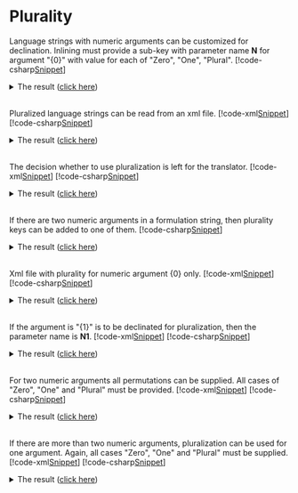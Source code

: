 ﻿# Plurality
Language strings with numeric arguments can be customized for declination.
Inlining must provide a sub-key with parameter name **N** for argument "{0}" with value for each of "Zero", "One", "Plural".
[!code-csharp[Snippet](Examples.cs#Snippet_0)]
<details>
  <summary>The result (<u>click here</u>)</summary>
<pre>
no cats
a cat
2 cats
</pre>
</details>
<br/>

Pluralized language strings can be read from an xml file.
[!code-xml[Snippet](../../PluralityExample0.xml)]
[!code-csharp[Snippet](Examples.cs#Snippet_1a)]
<details>
  <summary>The result (<u>click here</u>)</summary>
<pre>
no cats
a cat
2 cats
</pre>
</details>
<br/>

The decision whether to use pluralization is left for the translator.
[!code-xml[Snippet](../../PluralityExample0-fi.xml)]
[!code-csharp[Snippet](Examples.cs#Snippet_1b)]
<details>
  <summary>The result (<u>click here</u>)</summary>
<pre>
ei kissoja
yksi kissa
2 kissaa
</pre>
</details>
<br/>

If there are two numeric arguments in a formulation string, then plurality keys can be added to one of them.
[!code-csharp[Snippet](Examples.cs#Snippet_2)]
<details>
  <summary>The result (<u>click here</u>)</summary>
<pre>
no cats and 0 dog(s)
no cats and 1 dog(s)
no cats and 2 dog(s)
a cat and 0 dog(s)
a cat and 1 dog(s)
a cat and 2 dog(s)
2 cats and 0 dog(s)
2 cats and 1 dog(s)
2 cats and 2 dog(s)
</pre>
</details>
<br/>

Xml file with plurality for numeric argument {0} only.
[!code-xml[Snippet](../../PluralityExample1.xml)]
[!code-csharp[Snippet](Examples.cs#Snippet_3)]
<details>
  <summary>The result (<u>click here</u>)</summary>
<pre>
no cats and 0 dog(s)
no cats and 1 dog(s)
no cats and 2 dog(s)
a cat and 0 dog(s)
a cat and 1 dog(s)
a cat and 2 dog(s)
2 cats and 0 dog(s)
2 cats and 1 dog(s)
2 cats and 2 dog(s)
</pre>
</details>
<br/>

If the argument is "{1}" is to be declinated for pluralization, then the parameter name is **N1**.
[!code-xml[Snippet](../../PluralityExample2.xml)]
[!code-csharp[Snippet](Examples.cs#Snippet_4)]
<details>
  <summary>The result (<u>click here</u>)</summary>
<pre>
0 cat(s) and no dogs
0 cat(s) and a dog
0 cat(s) and 2 dogs
1 cat(s) and no dogs
1 cat(s) and a dog
1 cat(s) and 2 dogs
2 cat(s) and no dogs
2 cat(s) and a dog
2 cat(s) and 2 dogs
</pre>
</details>
<br/>

For two numeric arguments all permutations can be supplied. All cases of "Zero", "One" and "Plural" must be provided.
[!code-xml[Snippet](../../PluralityExample3.xml)]
[!code-csharp[Snippet](Examples.cs#Snippet_5)]
<details>
  <summary>The result (<u>click here</u>)</summary>
<pre>
no cats and no dogs
no cats but one dog
no cats but 2 dogs
one cat but no dogs
a cat and a dog
a cat and 2 dogs
2 cats but no dogs
2 cats and a dog
2 cats and 2 dogs
</pre>
</details>
<br/>

If there are more than two numeric arguments, pluralization can be used for one argument. Again, all cases "Zero", "One" and "Plural" must be supplied.
[!code-xml[Snippet](../../PluralityExample4.xml)]
[!code-csharp[Snippet](Examples.cs#Snippet_6)]
<details>
  <summary>The result (<u>click here</u>)</summary>
<pre>
0 cat(s), 0 dog(s), no ponies and 0 horse(s)
0 cat(s), 0 dog(s), no ponies and 1 horse(s)
0 cat(s), 0 dog(s), no ponies and 2 horse(s)
0 cat(s), 0 dog(s), a pony and 0 horse(s)
0 cat(s), 0 dog(s), a pony and 1 horse(s)
0 cat(s), 0 dog(s), a pony and 2 horse(s)
0 cat(s), 0 dog(s), 2 ponies and 0 horse(s)
0 cat(s), 0 dog(s), 2 ponies and 1 horse(s)
0 cat(s), 0 dog(s), 2 ponies and 2 horse(s)
0 cat(s), 1 dog(s), no ponies and 0 horse(s)
0 cat(s), 1 dog(s), no ponies and 1 horse(s)
0 cat(s), 1 dog(s), no ponies and 2 horse(s)
0 cat(s), 1 dog(s), a pony and 0 horse(s)
0 cat(s), 1 dog(s), a pony and 1 horse(s)
0 cat(s), 1 dog(s), a pony and 2 horse(s)
0 cat(s), 1 dog(s), 2 ponies and 0 horse(s)
0 cat(s), 1 dog(s), 2 ponies and 1 horse(s)
0 cat(s), 1 dog(s), 2 ponies and 2 horse(s)
0 cat(s), 2 dog(s), no ponies and 0 horse(s)
0 cat(s), 2 dog(s), no ponies and 1 horse(s)
0 cat(s), 2 dog(s), no ponies and 2 horse(s)
0 cat(s), 2 dog(s), a pony and 0 horse(s)
0 cat(s), 2 dog(s), a pony and 1 horse(s)
0 cat(s), 2 dog(s), a pony and 2 horse(s)
0 cat(s), 2 dog(s), 2 ponies and 0 horse(s)
0 cat(s), 2 dog(s), 2 ponies and 1 horse(s)
0 cat(s), 2 dog(s), 2 ponies and 2 horse(s)
1 cat(s), 0 dog(s), no ponies and 0 horse(s)
1 cat(s), 0 dog(s), no ponies and 1 horse(s)
1 cat(s), 0 dog(s), no ponies and 2 horse(s)
1 cat(s), 0 dog(s), a pony and 0 horse(s)
1 cat(s), 0 dog(s), a pony and 1 horse(s)
1 cat(s), 0 dog(s), a pony and 2 horse(s)
1 cat(s), 0 dog(s), 2 ponies and 0 horse(s)
1 cat(s), 0 dog(s), 2 ponies and 1 horse(s)
1 cat(s), 0 dog(s), 2 ponies and 2 horse(s)
1 cat(s), 1 dog(s), no ponies and 0 horse(s)
1 cat(s), 1 dog(s), no ponies and 1 horse(s)
1 cat(s), 1 dog(s), no ponies and 2 horse(s)
1 cat(s), 1 dog(s), a pony and 0 horse(s)
1 cat(s), 1 dog(s), a pony and 1 horse(s)
1 cat(s), 1 dog(s), a pony and 2 horse(s)
1 cat(s), 1 dog(s), 2 ponies and 0 horse(s)
1 cat(s), 1 dog(s), 2 ponies and 1 horse(s)
1 cat(s), 1 dog(s), 2 ponies and 2 horse(s)
1 cat(s), 2 dog(s), no ponies and 0 horse(s)
1 cat(s), 2 dog(s), no ponies and 1 horse(s)
1 cat(s), 2 dog(s), no ponies and 2 horse(s)
1 cat(s), 2 dog(s), a pony and 0 horse(s)
1 cat(s), 2 dog(s), a pony and 1 horse(s)
1 cat(s), 2 dog(s), a pony and 2 horse(s)
1 cat(s), 2 dog(s), 2 ponies and 0 horse(s)
1 cat(s), 2 dog(s), 2 ponies and 1 horse(s)
1 cat(s), 2 dog(s), 2 ponies and 2 horse(s)
2 cat(s), 0 dog(s), no ponies and 0 horse(s)
2 cat(s), 0 dog(s), no ponies and 1 horse(s)
2 cat(s), 0 dog(s), no ponies and 2 horse(s)
2 cat(s), 0 dog(s), a pony and 0 horse(s)
2 cat(s), 0 dog(s), a pony and 1 horse(s)
2 cat(s), 0 dog(s), a pony and 2 horse(s)
2 cat(s), 0 dog(s), 2 ponies and 0 horse(s)
2 cat(s), 0 dog(s), 2 ponies and 1 horse(s)
2 cat(s), 0 dog(s), 2 ponies and 2 horse(s)
2 cat(s), 1 dog(s), no ponies and 0 horse(s)
2 cat(s), 1 dog(s), no ponies and 1 horse(s)
2 cat(s), 1 dog(s), no ponies and 2 horse(s)
2 cat(s), 1 dog(s), a pony and 0 horse(s)
2 cat(s), 1 dog(s), a pony and 1 horse(s)
2 cat(s), 1 dog(s), a pony and 2 horse(s)
2 cat(s), 1 dog(s), 2 ponies and 0 horse(s)
2 cat(s), 1 dog(s), 2 ponies and 1 horse(s)
2 cat(s), 1 dog(s), 2 ponies and 2 horse(s)
2 cat(s), 2 dog(s), no ponies and 0 horse(s)
2 cat(s), 2 dog(s), no ponies and 1 horse(s)
2 cat(s), 2 dog(s), no ponies and 2 horse(s)
2 cat(s), 2 dog(s), a pony and 0 horse(s)
2 cat(s), 2 dog(s), a pony and 1 horse(s)
2 cat(s), 2 dog(s), a pony and 2 horse(s)
2 cat(s), 2 dog(s), 2 ponies and 0 horse(s)
2 cat(s), 2 dog(s), 2 ponies and 1 horse(s)
2 cat(s), 2 dog(s), 2 ponies and 2 horse(s)
</pre>
</details>
